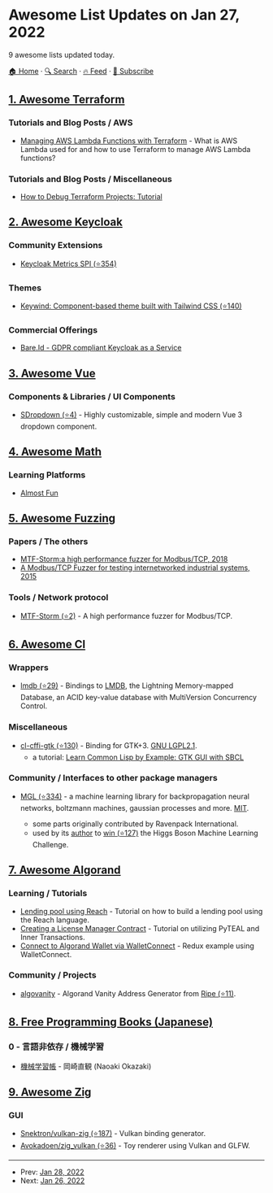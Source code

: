 # Awesome List Updates on Jan 27, 2022

9 awesome lists updated today.

[🏠 Home](/README.md) · [🔍 Search](https://test.trackawesomelist.com/search/) · [🔥 Feed](https://test.trackawesomelist.com/feed.xml) · [📮 Subscribe](https://trackawesomelist.us17.list-manage.com/subscribe?u=d2f0117aa829c83a63ec63c2f&id=36a103854c)



## [1. Awesome Terraform](/content/shuaibiyy/awesome-terraform/README.md)

### Tutorials and Blog Posts / AWS

*   [Managing AWS Lambda Functions with Terraform](https://spacelift.io/blog/terraform-aws-lambda) - What is AWS Lambda used for and how to use Terraform to manage AWS Lambda functions?

### Tutorials and Blog Posts / Miscellaneous

*   [How to Debug Terraform Projects: Tutorial](https://spacelift.io/blog/terraform-debug)

## [2. Awesome Keycloak](/content/thomasdarimont/awesome-keycloak/README.md)

### Community Extensions

*   [Keycloak Metrics SPI (⭐354)](https://github.com/aerogear/keycloak-metrics-spi)

### Themes

*   [Keywind: Component-based theme built with Tailwind CSS (⭐140)](https://github.com/lukin/keywind)

### Commercial Offerings

*   [Bare.Id - GDPR compliant Keycloak as a Service](https://bare.id/)

## [3. Awesome Vue](/content/vuejs/awesome-vue/README.md)

### Components & Libraries / UI Components

*   [SDropdown (⭐4)](https://github.com/storinka/dropdown) - Highly customizable, simple and modern Vue 3 dropdown component.

## [4. Awesome Math](/content/rossant/awesome-math/README.md)

### Learning Platforms

*   [Almost Fun](https://www.almostfun.org/lessons/)

## [5. Awesome Fuzzing](/content/cpuu/awesome-fuzzing/README.md)

### Papers / The others

*   [MTF-Storm:a high performance fuzzer for Modbus/TCP, 2018](https://doi.org/10.1109/ETFA.2018.8502600)
*   [A Modbus/TCP Fuzzer for testing internetworked industrial systems, 2015](https://doi.org/10.1109/ETFA.2015.7301400)

### Tools / Network protocol

*   [MTF-Storm (⭐2)](https://github.com/ntinosk-mtf/etfa2018) - A high performance fuzzer for Modbus/TCP.

## [6. Awesome Cl](/content/CodyReichert/awesome-cl/README.md)

### Wrappers

*   [lmdb (⭐29)](https://github.com/antimer/lmdb) - Bindings to [LMDB](http://www.lmdb.tech/doc/), the Lightning Memory-mapped Database, an ACID key-value database with MultiVersion Concurrency Control.

### Miscellaneous

*   [cl-cffi-gtk (⭐130)](https://github.com/crategus/cl-cffi-gtk) - Binding for GTK+3. [GNU LGPL2.1](http://www.gnu.org/licenses/old-licenses/lgpl-2.1.html).
    *   a tutorial: [Learn Common Lisp by Example: GTK GUI with SBCL](https://dev.to/goober99/learn-common-lisp-by-example-gtk-gui-with-sbcl-5e5c)

### Community / Interfaces to other package managers

*   [MGL (⭐334)](https://github.com/melisgl/mgl) - a machine learning library for backpropagation neural networks, boltzmann machines, gaussian processes and more. [MIT](https://opensource.org/licenses/MIT).
    *   some parts originally contributed by Ravenpack International.

    <!---->

    *   used by its [author](https://github.com/melisgl) to [win (⭐127)](https://github.com/melisgl/higgsml) the Higgs Boson Machine Learning Challenge.

## [7. Awesome Algorand](/content/aorumbayev/awesome-algorand/README.md)

### Learning / Tutorials

*   [Lending pool using Reach](https://developer.algorand.org/tutorials/building-a-lending-pool-using-reach/) - Tutorial on how to build a lending pool using the Reach language.
*   [Creating a License Manager Contract](https://developer.algorand.org/tutorials/creating-a-license-manager-contract-utilizing-pyteal-and-inner-transactions/) - Tutorial on utilizing PyTEAL and Inner Transactions.
*   [Connect to Algorand Wallet via WalletConnect](https://developer.algorand.org/tutorials/redux-example-connect-wallet-walletconnect/) - Redux example using WalletConnect.

### Community / Projects

*   [algovanity](https://algovanity.com/) - Algorand Vanity Address Generator from [Ripe (⭐11)](https://github.com/Ripe/algovanity).

## [8. Free Programming Books (Japanese)](/content/EbookFoundation/free-programming-books/books/free-programming-books-ja/README.md)

### 0 - 言語非依存 / 機械学習

*   [機械学習帳](https://chokkan.github.io/mlnote) - 岡崎直観 (Naoaki Okazaki)

## [9. Awesome Zig](/content/catdevnull/awesome-zig/README.md)

### GUI

*   [Snektron/vulkan-zig (⭐187)](https://github.com/Snektron/vulkan-zig) - Vulkan binding generator.
*   [Avokadoen/zig\_vulkan (⭐36)](https://github.com/Avokadoen/zig_vulkan) - Toy renderer using Vulkan and GLFW.

---

- Prev: [Jan 28, 2022](/content/2022/01/28/README.md)
- Next: [Jan 26, 2022](/content/2022/01/26/README.md)